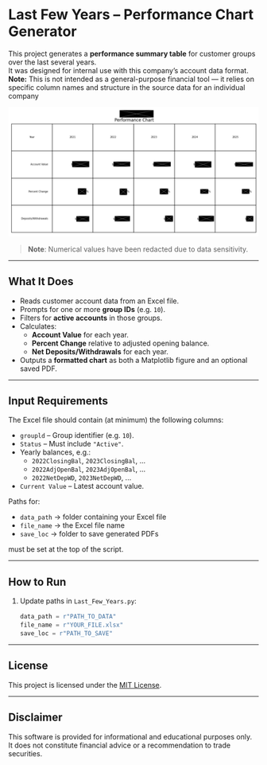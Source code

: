 # Last Few Years – Performance Chart Generator

This project generates a **performance summary table** for customer groups over the last several years.  
It was designed for internal use with this company’s account data format.  
**Note:** This is not intended as a general-purpose financial tool — it relies on specific column names and structure in the source data for an individual company

![Screenshot](./Summary_Acquisition_Output.png)

> **Note**: Numerical values have been redacted due to data sensitivity.


---

## What It Does
- Reads customer account data from an Excel file.  
- Prompts for one or more **group IDs** (e.g. `10`).  
- Filters for **active accounts** in those groups.  
- Calculates:
  - **Account Value** for each year.  
  - **Percent Change** relative to adjusted opening balance.  
  - **Net Deposits/Withdrawals** for each year.  
- Outputs a **formatted chart** as both a Matplotlib figure and an optional saved PDF.

---

## Input Requirements
The Excel file should contain (at minimum) the following columns:

- `groupld` – Group identifier (e.g. `10`).  
- `Status` – Must include `"Active"`.  
- Yearly balances, e.g.:
  - `2022ClosingBal`, `2023ClosingBal`, ...  
  - `2022AdjOpenBal`, `2023AdjOpenBal`, ...  
  - `2022NetDepWD`, `2023NetDepWD`, ...  
- `Current Value` – Latest account value.

Paths for:
- `data_path` → folder containing your Excel file  
- `file_name` → the Excel file name  
- `save_loc` → folder to save generated PDFs  

must be set at the top of the script.

---

## How to Run
1. Update paths in `Last_Few_Years.py`:
   ```python
   data_path = r"PATH_TO_DATA"
   file_name = r"YOUR_FILE.xlsx"
   save_loc = r"PATH_TO_SAVE"
   ```

---

## License

This project is licensed under the [MIT License](../LICENSE).

---

## Disclaimer

This software is provided for informational and educational purposes only.  
It does not constitute financial advice or a recommendation to trade securities.



